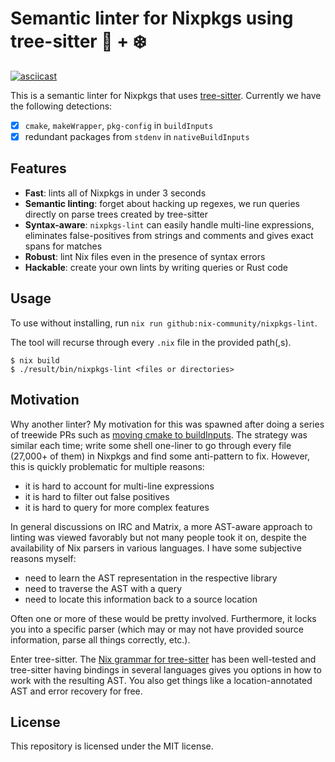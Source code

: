 # Semantic linter for Nixpkgs using tree-sitter 🌳 + ❄️

[![asciicast](https://asciinema.org/a/523585.svg)](https://asciinema.org/a/523585)

This is a semantic linter for Nixpkgs that uses
[tree-sitter](https://tree-sitter.github.io/tree-sitter/).  Currently
we have the following detections:

- [x] `cmake`, `makeWrapper`, `pkg-config` in `buildInputs`
- [x] redundant packages from `stdenv` in `nativeBuildInputs`

## Features
- **Fast**: lints all of Nixpkgs in under 3 seconds
- **Semantic linting**: forget about hacking up regexes, we run
  queries directly on parse trees created by tree-sitter
- **Syntax-aware**: `nixpkgs-lint` can easily handle multi-line
  expressions, eliminates false-positives from strings and comments
  and gives exact spans for matches
- **Robust**: lint Nix files even in the presence of syntax errors
- **Hackable**: create your own lints by writing queries or Rust code

## Usage
To use without installing, run `nix run github:nix-community/nixpkgs-lint`.

The tool will recurse through every `.nix` file in the
provided path(,s).
```ShellSession
$ nix build 
$ ./result/bin/nixpkgs-lint <files or directories>
```

## Motivation
Why another linter?  My motivation for this was spawned after doing a
series of treewide PRs such as [moving cmake to
buildInputs](https://github.com/NixOS/nixpkgs/pull/108022).  The
strategy was similar each time; write some shell one-liner to go
through every file (27,000+ of them) in Nixpkgs and find some anti-pattern to fix.
However, this is quickly problematic for multiple reasons:

- it is hard to account for multi-line expressions
- it is hard to filter out false positives
- it is hard to query for more complex features

In general discussions on IRC and Matrix, a more AST-aware approach to
linting was viewed favorably but not many people took it on, despite
the availability of Nix parsers in various languages.  I have some
subjective reasons myself:

- need to learn the AST representation in the respective library
- need to traverse the AST with a query
- need to locate this information back to a source location

Often one or more of these would be pretty involved.  Furthermore, it
locks you into a specific parser (which may or may not have provided
source information, parse all things correctly, etc.).

Enter tree-sitter.  The [Nix grammar for
tree-sitter](https://github.com/cstrahan/tree-sitter-nix) has been
well-tested and tree-sitter having bindings in several languages gives
you options in how to work with the resulting AST.  You also get
things like a location-annotated AST and error recovery for free.

## License
This repository is licensed under the MIT license.
